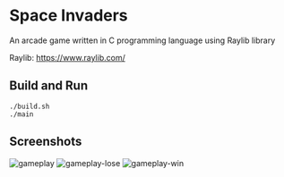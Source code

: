 # Space Invaders

An arcade game written in C programming language using Raylib library

Raylib: https://www.raylib.com/

## Build and Run

```
./build.sh
./main
```

## Screenshots
![gameplay](https://github.com/user-attachments/assets/6c4175f7-49f9-43f3-a0b7-5cf1faa8af2f)
![gameplay-lose](https://github.com/user-attachments/assets/88b4cd80-a548-4efe-bb8f-858071b5e408)
![gameplay-win](https://github.com/user-attachments/assets/17c689c2-f32b-461d-9b0a-ec7fb6817b93)

